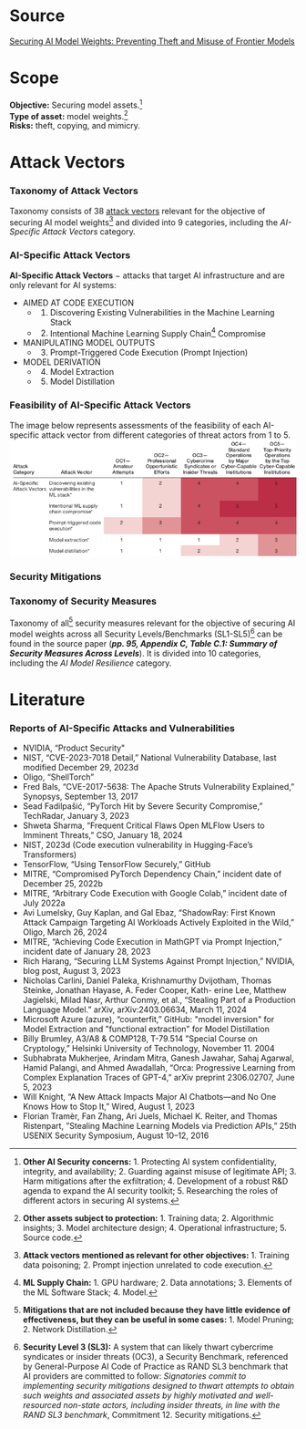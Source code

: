 # Source

[Securing AI Model Weights: Preventing Theft and Misuse of Frontier Models](https://github.com/olga-sorokoletova/Security-Mitigations/blob/main/Securing%20AI%20Model%20Weights/paper.pdf)

# Scope

**Objective:** Securing model assets.[^1]\
**Type of asset:** model weights.[^2]\
**Risks:** theft, copying, and mimicry.

[^1]: **Other AI Security concerns:** 1. Protecting AI system confidentiality, integrity, and availability; 2. Guarding against misuse of legitimate API; 3. Harm mitigations after the exfiltration; 4. Development of a robust R&D agenda to expand the AI security toolkit; 5. Researching the roles of different actors in securing AI systems.
[^2]: **Other assets subject to protection:** 1. Training data; 2. Algorithmic insights; 3. Model architecture design; 4. Operational infrastructure; 5. Source code.

# Attack Vectors
### Taxonomy of Attack Vectors
Taxonomy consists of 38 [attack vectors](https://github.com/olga-sorokoletova/Security-Mitigations/blob/main/Securing%20AI%20Model%20Weights/attack%20vectors.md) relevant for the objective of securing AI model weights[^3] and divided into 9 categories, including the *AI-Specific Attack Vectors* category.

[^3]: **Attack vectors mentioned as relevant for other objectives:** 1. Training data poisoning; 2. Prompt injection unrelated to code execution.

### AI-Specific Attack Vectors
**AI-Specific Attack Vectors** $-$ attacks that target AI infrastructure and are only relevant for AI systems:
- AIMED AT CODE EXECUTION
  - 1. Discovering Existing Vulnerabilities in the Machine Learning Stack
  - 2. Intentional Machine Learning Supply Chain[^4] Compromise  
- MANIPULATING MODEL OUTPUTS
  - 3. Prompt-Triggered Code Execution (Prompt Injection)
- MODEL DERIVATION
  - 4. Model Extraction
  - 5. Model Distillation
   
[^4]: **ML Supply Chain:** 1. GPU hardware; 2. Data annotations; 3. Elements of the ML Software Stack; 4. Model.
       
### Feasibility of AI-Specific Attack Vectors
The image below represents assessments of the feasibility of each AI-specific attack vector from different categories of threat actors from 1 to 5.
![Feasibility of AI-Specific Attack Vectors](https://github.com/olga-sorokoletova/Security-Mitigations/blob/main/Securing%20AI%20Model%20Weights/ai-specific%20attack%20vectors%20feasibility.png)

### Security Mitigations
### Taxonomy of Security Measures
Taxonomy of all[^5] security measures relevant for the objective of securing AI model weights across all Security Levels/Benchmarks (SL1-SL5)[^6] can be found in the source paper (***pp. 95, Appendix C, Table C.1: Summary of Security Measures Across Levels***). It is divided into 10 categories, including the *AI Model Resilience* category.

[^5]: **Mitigations that are not included because they have little evidence of effectiveness, but they can be useful in some cases:** 1. Model Pruning; 2. Network Distillation.
[^6]: **Security Level 3 (SL3):** A system that can likely thwart cybercrime syndicates or insider threats (OC3), a Security Benchmark, referenced by General-Purpose AI Code of Practice as RAND SL3 benchmark that AI providers are committed to follow: *Signatories commit to implementing security mitigations designed to thwart attempts to obtain such weights and associated assets by highly motivated and well-resourced non-state actors, including insider threats, in
line with the RAND SL3 benchmark*, Commitment 12. Security mitigations.

# Literature
### Reports of AI-Specific Attacks and Vulnerabilities
- NVIDIA, “Product Security"
- NIST, “CVE-2023-7018 Detail,” National Vulnerability Database, last modified December 29, 2023d
- Oligo, “ShellTorch”
- Fred Bals, “CVE-2017-5638: The Apache Struts Vulnerability Explained,” Synopsys, September 13, 2017
- Sead Fadilpašić, “PyTorch Hit by Severe Security Compromise,” TechRadar, January 3, 2023
- Shweta Sharma, “Frequent Critical Flaws Open MLFlow Users to Imminent Threats,” CSO, January 18, 2024
- NIST, 2023d (Code execution vulnerability in Hugging-Face’s Transformers)
- TensorFlow, “Using TensorFlow Securely,” GitHub
- MITRE, “Compromised PyTorch Dependency Chain,” incident date of December 25, 2022b
- MITRE, “Arbitrary Code Execution with Google Colab,” incident date of July 2022a
- Avi Lumelsky, Guy Kaplan, and Gal Ebaz, “ShadowRay: First Known Attack Campaign Targeting AI Workloads Actively Exploited in the Wild,” Oligo, March 26, 2024
- MITRE, “Achieving Code Execution in MathGPT via Prompt Injection,” incident date of January 28, 2023
- Rich Harang, “Securing LLM Systems Against Prompt Injection,” NVIDIA, blog post, August 3, 2023
- Nicholas Carlini, Daniel Paleka, Krishnamurthy Dvijotham, Thomas Steinke, Jonathan Hayase, A. Feder Cooper, Kath-
erine Lee, Matthew Jagielski, Milad Nasr, Arthur Conmy, et al., “Stealing Part of a Production Language Model.” arXiv, arXiv:2403.06634, March 11, 2024
- Microsoft Azure (azure), “counterfit,” GitHub: "model inversion" for Model Extraction and "functional extraction" for Model Distillation
- Billy Brumley, A3/A8 & COMP128, T-79.514 ”Special Course on Cryptology,” Helsinki University of Technology, November 11. 2004
- Subhabrata Mukherjee, Arindam Mitra, Ganesh Jawahar, Sahaj Agarwal, Hamid Palangi, and Ahmed Awadallah, “Orca: Progressive Learning from Complex Explanation Traces of GPT-4,” arXiv preprint 2306.02707, June 5, 2023
- Will Knight, “A New Attack Impacts Major AI Chatbots—and No One Knows How to Stop It,” Wired, August 1, 2023
- Florian Tramèr, Fan Zhang, Ari Juels, Michael K. Reiter, and Thomas Ristenpart, ”Stealing Machine Learning Models via Prediction APIs,” 25th USENIX Security Symposium, August 10–12, 2016



